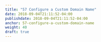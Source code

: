```yaml
---
title: "57 Configure a Custom Domain Name"
date: 2018-09-04T21:11:52-04:00
publishdate: 2018-09-04T21:11:52-04:00
anchor: 57-configure-a-custom-domain-name
weight: 40
draft: true
---
```


